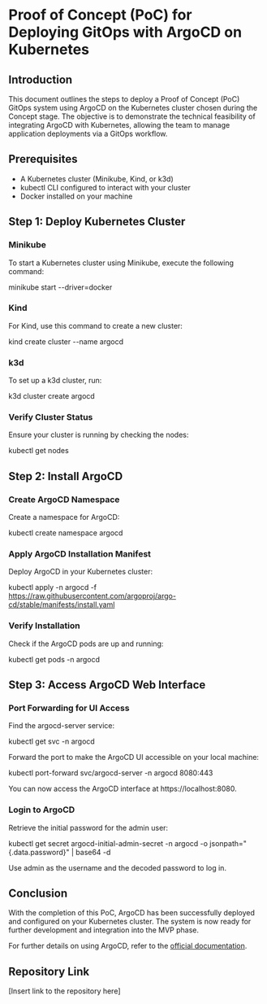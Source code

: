 # Proof of Concept (PoC) for Deploying GitOps with ArgoCD on Kubernetes

## Introduction

This document outlines the steps to deploy a Proof of Concept (PoC) GitOps system using ArgoCD on the Kubernetes cluster chosen during the Concept stage. The objective is to demonstrate the technical feasibility of integrating ArgoCD with Kubernetes, allowing the team to manage application deployments via a GitOps workflow.

## Prerequisites

- A Kubernetes cluster (Minikube, Kind, or k3d)
- kubectl CLI configured to interact with your cluster
- Docker installed on your machine

## Step 1: Deploy Kubernetes Cluster

### Minikube

To start a Kubernetes cluster using Minikube, execute the following command:

minikube start --driver=docker

### Kind

For Kind, use this command to create a new cluster:

kind create cluster --name argocd

### k3d

To set up a k3d cluster, run:

k3d cluster create argocd

### Verify Cluster Status

Ensure your cluster is running by checking the nodes:

kubectl get nodes

## Step 2: Install ArgoCD

### Create ArgoCD Namespace

Create a namespace for ArgoCD:

kubectl create namespace argocd

### Apply ArgoCD Installation Manifest

Deploy ArgoCD in your Kubernetes cluster:

kubectl apply -n argocd -f https://raw.githubusercontent.com/argoproj/argo-cd/stable/manifests/install.yaml

### Verify Installation

Check if the ArgoCD pods are up and running:

kubectl get pods -n argocd

## Step 3: Access ArgoCD Web Interface

### Port Forwarding for UI Access

Find the argocd-server service:

kubectl get svc -n argocd

Forward the port to make the ArgoCD UI accessible on your local machine:

kubectl port-forward svc/argocd-server -n argocd 8080:443

You can now access the ArgoCD interface at https://localhost:8080.

### Login to ArgoCD

Retrieve the initial password for the admin user:

kubectl get secret argocd-initial-admin-secret -n argocd -o jsonpath="{.data.password}" | base64 -d

Use admin as the username and the decoded password to log in.

## Conclusion

With the completion of this PoC, ArgoCD has been successfully deployed and configured on your Kubernetes cluster. The system is now ready for further development and integration into the MVP phase.

For further details on using ArgoCD, refer to the [official documentation](https://argo-cd.readthedocs.io/en/stable/).

## Repository Link

[Insert link to the repository here]
